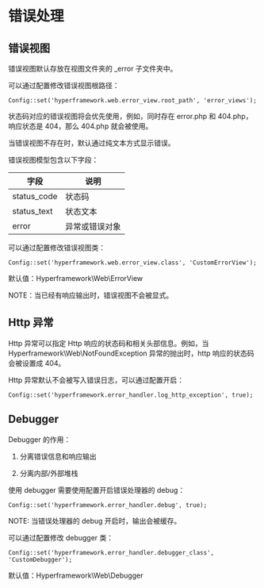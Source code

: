 # 错误处理
## 错误视图

错误视图默认存放在视图文件夹的 _error 子文件夹中。

可以通过配置修改错误视图根路径：
```.php
Config::set('hyperframework.web.error_view.root_path', 'error_views');
```

状态码对应的错误视图将会优先使用，例如，同时存在 error.php 和 404.php，响应状态是 404，那么 404.php 就会被使用。

当错误视图不存在时，默认通过纯文本方式显示错误。

错误视图模型包含以下字段：

|    字段     |       说明     |
| ----------- | -------------- |
| status_code | 状态码         |
| status_text | 状态文本       |
| error       | 异常或错误对象 |


可以通过配置修改错误视图类：
```.php
Config::set('hyperframework.web.error_view.class', 'CustomErrorView');
```
 默认值：Hyperframework\Web\ErrorView

NOTE：当已经有响应输出时，错误视图不会被显式。

## Http 异常
Http 异常可以指定 Http 响应的状态码和相关头部信息。例如，当 Hyperframework\Web\NotFoundException 异常的抛出时，http 响应的状态码会被设置成 404。 

Http 异常默认不会被写入错误日志，可以通过配置开启：
```.php
Config::set('hyperframework.error_handler.log_http_exception', true);
```

## Debugger
Debugger 的作用：

1. 分离错误信息和响应输出

2. 分离内部/外部堆栈

使用 debugger 需要使用配置开启错误处理器的 debug：
```.php
Config::set('hyperframework.error_handler.debug', true);
```

NOTE: 当错误处理器的 debug 开启时，输出会被缓存。

可以通过配置修改 debugger 类：
```.php
Config::set('hyperframework.error_handler.debugger_class', 'CustomDebugger');
```
 默认值：Hyperframework\Web\Debugger
